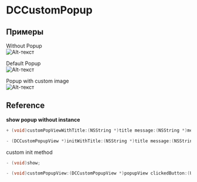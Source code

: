 DCCustomPopup
=============

Примеры
-------------

Without Popup<br>
![Alt-текст](https://dl.dropboxusercontent.com/u/52966385/GitHub/DCCustomPopup/iOS%20Simulator%20Screen%20shot%2016.06.2013%2C%2020.40.25.png "Какой-то Текст")

Default Popup<br>
![Alt-текст](https://dl.dropboxusercontent.com/u/52966385/GitHub/DCCustomPopup/iOS%20Simulator%20Screen%20shot%2016.06.2013%2C%2020.40.28.png "Какой-то Текст")

Popup with custom image <br>
![Alt-текст](https://dl.dropboxusercontent.com/u/52966385/GitHub/DCCustomPopup/iOS%20Simulator%20Screen%20shot%2016.06.2013%2C%2020.40.40.png "Какой-то Текст")

Reference
------------

**show popup without instance**
```objective-c
+ (void)customPopViewWithTitle:(NSString *)title message:(NSString *)message image:(UIImage *)image;
```

```objective-c
- (DCCustomPopupView *)initWithTitle:(NSString *)title message:(NSString *)message image:(UIImage *)image;
```
custom init method

```objective-c
- (void)show;
```

```objective-c
- (void)customPopupView:(DCCustomPopupView *)popupView clickedButton:(UIButton *)button;
```
